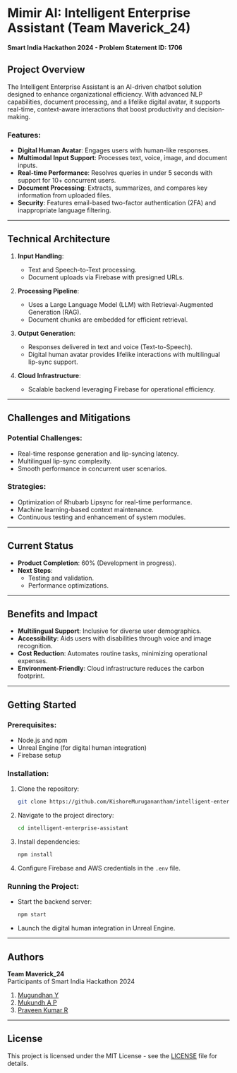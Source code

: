 

# Mimir AI: Intelligent Enterprise Assistant (Team Maverick_24)

**Smart India Hackathon 2024 - Problem Statement ID: 1706**

## Project Overview

The Intelligent Enterprise Assistant is an AI-driven chatbot solution designed to enhance organizational efficiency. With advanced NLP capabilities, document processing, and a lifelike digital avatar, it supports real-time, context-aware interactions that boost productivity and decision-making.

### Features:
- **Digital Human Avatar**: Engages users with human-like responses.
- **Multimodal Input Support**: Processes text, voice, image, and document inputs.
- **Real-time Performance**: Resolves queries in under 5 seconds with support for 10+ concurrent users.
- **Document Processing**: Extracts, summarizes, and compares key information from uploaded files.
- **Security**: Features email-based two-factor authentication (2FA) and inappropriate language filtering.

---

## Technical Architecture

1. **Input Handling**:
   - Text and Speech-to-Text processing.
   - Document uploads via Firebase with presigned URLs.

2. **Processing Pipeline**:
   - Uses a Large Language Model (LLM) with Retrieval-Augmented Generation (RAG).
   - Document chunks are embedded for efficient retrieval.

3. **Output Generation**:
   - Responses delivered in text and voice (Text-to-Speech).
   - Digital human avatar provides lifelike interactions with multilingual lip-sync support.

4. **Cloud Infrastructure**:
   - Scalable backend leveraging Firebase for operational efficiency.

---

## Challenges and Mitigations

### Potential Challenges:
- Real-time response generation and lip-syncing latency.
- Multilingual lip-sync complexity.
- Smooth performance in concurrent user scenarios.

### Strategies:
- Optimization of Rhubarb Lipsync for real-time performance.
- Machine learning-based context maintenance.
- Continuous testing and enhancement of system modules.

---

## Current Status

- **Product Completion**: 60% (Development in progress).
- **Next Steps**:
  - Testing and validation.
  - Performance optimizations.

---

## Benefits and Impact

- **Multilingual Support**: Inclusive for diverse user demographics.
- **Accessibility**: Aids users with disabilities through voice and image recognition.
- **Cost Reduction**: Automates routine tasks, minimizing operational expenses.
- **Environment-Friendly**: Cloud infrastructure reduces the carbon footprint.

---

## Getting Started

### Prerequisites:
- Node.js and npm
- Unreal Engine (for digital human integration)
- Firebase setup

### Installation:
1. Clone the repository:
   ```bash
   git clone https://github.com/KishoreMuruganantham/intelligent-enterprise-assistant.git
   ```
2. Navigate to the project directory:
   ```bash
   cd intelligent-enterprise-assistant
   ```
3. Install dependencies:
   ```bash
   npm install
   ```

4. Configure Firebase and AWS credentials in the `.env` file.

### Running the Project:
- Start the backend server:
  ```bash
  npm start
  ```
- Launch the digital human integration in Unreal Engine.

---

## Authors  

**Team Maverick_24**  
Participants of Smart India Hackathon 2024  

1. [Mugundhan Y](https://github.com/MugundhanY)  
2. [Mukundh A P](https://github.com/MukundhArul)  
3. [Praveen Kumar R](https://github.com/praveen647)  

---

## License
This project is licensed under the MIT License - see the [LICENSE](LICENSE) file for details.
